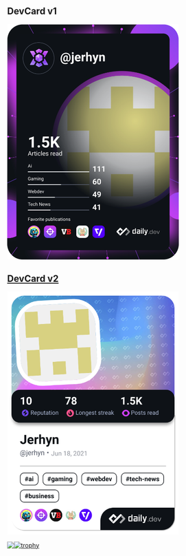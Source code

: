 <h2>DevCard v1</h2> <a href="https://app.daily.dev/jerhyn"><img src="https://github.com/Jerhyn/Jerhyn/blob/main/devcard.svg" width="400" alt="Jerhyn's Dev Card" />

<h2>DevCard v2</h2> <a href="https://app.daily.dev/jerhyn"><img src="https://github.com/Jerhyn/Jerhyn/blob/main/devcard.png" width="400" alt="Jerhyn's Dev Card v2" />

<p>
  <img align="left" src="https://github-readme-stats.vercel.app/api/top-langs?username=Jerhyn&show_icons=true&locale=en&layout=compact" />
</p>

[![trophy](https://hacked-github-stat-trophies.vercel.app/?username=Jerhyn&theme=onedark&title=AllSuperRank,MultipleLang)](https://github.com/ryo-ma/github-profile-trophy)
<!---
Jerhyn/Jerhyn is a ✨ special ✨ repository because its `README.md` (this file) appears on your GitHub profile.
You can click the Preview link to take a look at your changes.
--->
